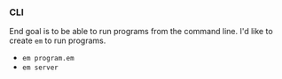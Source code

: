 ### CLI

End goal is to be able to run programs from the command line. I'd like to create `em` to run programs.

- `em program.em`
- `em server`

